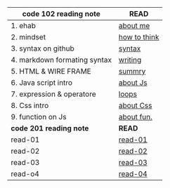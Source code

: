 | code 102 reading note |  READ                          |
| ---                   | ---                            |
| 1. ehab               | [about me](https://eng-ehabsaleh.github.io/reading-note/intro)     |
| 2. mindset            | [how to think](https://eng-ehabsaleh.github.io/reading-note/mindset)   |
| 3. syntax on github   | [syntax](https://eng-ehabsaleh.github.io/reading-note/github)    |
| 4. markdown formating syntax | [writing](https://eng-ehabsaleh.github.io/reading-note/markdown)  |     
| 5. HTML & WIRE FRAME  | [summry](https://eng-ehabsaleh.github.io/reading-note/sum)       |
| 6. Java script intro  | [about Js](https://eng-ehabsaleh.github.io/reading-note/Javascript)|
| 7. expression & operatore | [loops](https://eng-ehabsaleh.github.io/reading-note/loops)     |
| 8. Css intro          | [about Css](https://eng-ehabsaleh.github.io/reading-note/css)       |
| 9. function on Js     | [about fun.](https://eng-ehabsaleh.github.io/reading-note/jsfunction)|
| **code 201 reading note** |  **READ**                  |
| read-01               | [read-01](https://eng-ehabsaleh.github.io/reading-note/class-01)  | 
| read-02               | [read-02](https://eng-ehabsaleh.github.io/reading-note/class-02)  |
| read-03               | [read-03](https://eng-ehabsaleh.github.io/reading-note/class-03)  |
| read-o4               | [read-04](https://eng-ehabsaleh.github.io/reading-note/class-04)  |
